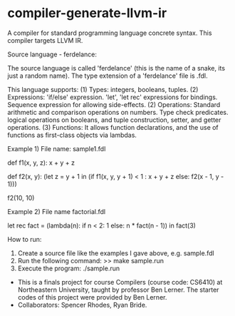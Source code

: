 # compiler-generate-llvm-ir
A compiler for standard programming language concrete syntax. This compiler targets LLVM IR.

Source language - ferdelance:

The source language is called 'ferdelance' (this is the name of a snake, its just a random name). 
The type extension of a 'ferdelance' file is .fdl.

This language supports: 
(1) Types: integers, booleans, tuples. 
(2) Expressions: 'if/else' expression. 'let', 'let rec' expressions for bindings. Sequence expression for allowing side-effects. 
(2) Operations: Standard arithmetic and comparison operations on numbers. Type check predicates.  
logical operations on booleans, and tuple construction, setter, and getter operations. 
(3) Functions: It allows function declarations, and the use of functions as first-class objects via lambdas.

Example 1) File name: sample1.fdl

def f1(x, y, z):
    x + y + z

def f2(x, y):
    (let z = y + 1 in 
    (if f1(x, y, y + 1) < 1 : x + y + z
    else: f2(x - 1, y - 1)))

f2(10, 10)

Example 2) File name factorial.fdl

let rec fact = (lambda(n): if n < 2: 1 else: n * fact(n - 1)) 
in fact(3)


How to run:
1) Create a source file like the examples I gave above, e.g. sample.fdl
2) Run the following command: >> make sample.run
3) Execute the program: ./sample.run


* This is a finals project for course Compilers (course code: CS6410) at Northeastern University, taught by professor Ben Lerner.
The starter codes of this project were provided by Ben Lerner. 
* Collaborators: Spencer Rhodes, Ryan Bride.
